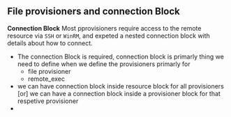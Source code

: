## File provisioners and connection Block
**Connection Block** Most pprovisioners require access to the remote resource via `SSH` or `WinRM`, and expeted a nested connection block with details about how to connect. 

- The connection Block is required, connection block is primarly thing we need to define when we define the provisioners primarly for 
    - file provisioner
    - remote_exec
- we can have connection block inside resource block for all provisioners [or] we can have a connection block inside a provisioner block for that respetive provisioner 
- 